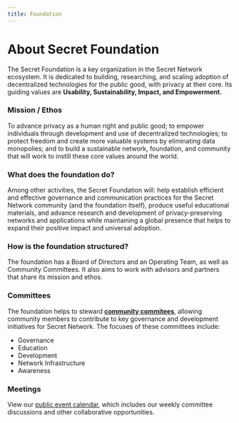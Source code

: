 ```yaml
---
title: Foundation
---
```


# About Secret Foundation

The Secret Foundation is a key organization in the Secret Network ecosystem. It is dedicated to building, researching, and scaling adoption of decentralized technologies for the public good, with privacy at their core. Its guiding values are **Usability, Sustainability, Impact, and Empowerment.**

### Mission / Ethos

To advance privacy as a human right and public good; to empower individuals through development and use of decentralized technologies; to protect freedom and create more valuable systems by eliminating data monopolies; and to build a sustainable network, foundation, and community that will work to instill these core values around the world.

### What does the foundation do?

Among other activities, the Secret Foundation will: help establish efficient and effective governance and communication practices for the Secret Network community (and the foundation itself), produce useful educational materials, and advance research and development of privacy-preserving networks and applications while maintaining a global presence that helps to expand their positive impact and universal adoption.

### How is the foundation structured?

The foundation has a Board of Directors and an Operating Team, as well as Community Committees. It also aims to work with advisors and partners that share its mission and ethos.

### Committees

The foundation helps to steward [**community commitees**](https://learn.scrt.network/committees.html), allowing community members to contribute to key governance and development initiatives for Secret Network. The focuses of these committees include:

- Governance
- Education
- Development
- Network Infrastructure
- Awareness

### Meetings

View our [public event calendar](https://calendar.google.com/calendar?cid=ZW5pZ21hLmNvXzgwNXVja2VmcTBpcGZidmMxdmpmaHM2NGZnQGdyb3VwLmNhbGVuZGFyLmdvb2dsZS5jb20), which includes our weekly committee discussions and other collaborative opportunities.
